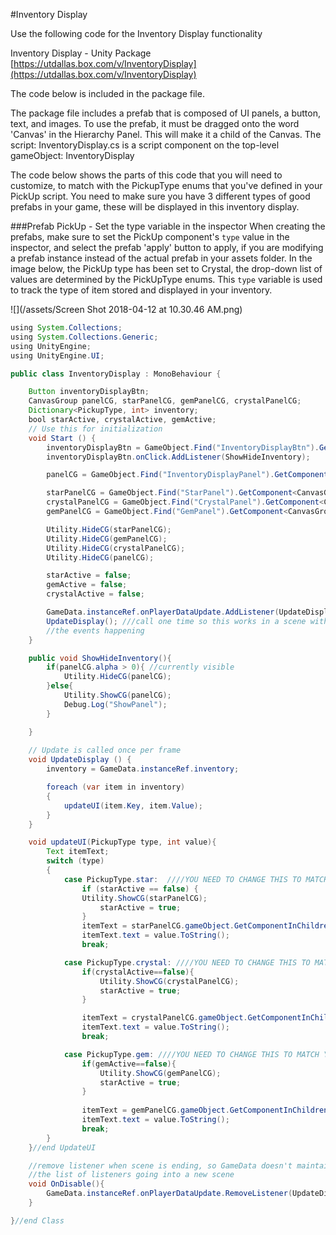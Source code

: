 #Inventory Display

Use the following code for the Inventory Display functionality

Inventory Display - Unity Package
[https://utdallas.box.com/v/InventoryDisplay](https://utdallas.box.com/v/InventoryDisplay)

The code below is included in the package file.

The package file includes a prefab that is composed of UI panels, a button, text, and images.  To use the prefab, it must be dragged onto the word 'Canvas' in the Hierarchy Panel.  This will make it a child of the Canvas.  The script: InventoryDisplay.cs is a script component on the top-level gameObject: InventoryDisplay

The code below shows the parts of this code that you will need to customize, to match with the PickupType enums that you've defined in your PickUp script.  You need to make sure you have 3 different types of good prefabs in your game, these will be displayed in this inventory display.

###Prefab PickUp - Set the type variable in the inspector
When creating the prefabs, make sure to set the PickUp component's `type` value in the inspector, and select the prefab 'apply' button to apply, if you are modifying a prefab instance instead of the actual prefab in your assets folder. In the image below, the PickUp type has been set to Crystal, the drop-down list of values are determined by the PickUpType enums. This `type` variable is used to track the type of item stored and displayed in your inventory.

![](/assets/Screen Shot 2018-04-12 at 10.30.46 AM.png)

```java
using System.Collections;
using System.Collections.Generic;
using UnityEngine;
using UnityEngine.UI;

public class InventoryDisplay : MonoBehaviour {

    Button inventoryDisplayBtn;
    CanvasGroup panelCG, starPanelCG, gemPanelCG, crystalPanelCG;
    Dictionary<PickupType, int> inventory;
    bool starActive, crystalActive, gemActive;
	// Use this for initialization
	void Start () {
        inventoryDisplayBtn = GameObject.Find("InventoryDisplayBtn").GetComponent<Button>();
        inventoryDisplayBtn.onClick.AddListener(ShowHideInventory);

        panelCG = GameObject.Find("InventoryDisplayPanel").GetComponent<CanvasGroup>();

        starPanelCG = GameObject.Find("StarPanel").GetComponent<CanvasGroup>();
        crystalPanelCG = GameObject.Find("CrystalPanel").GetComponent<CanvasGroup>();
        gemPanelCG = GameObject.Find("GemPanel").GetComponent<CanvasGroup>();

        Utility.HideCG(starPanelCG);
        Utility.HideCG(gemPanelCG);
        Utility.HideCG(crystalPanelCG);
        Utility.HideCG(panelCG);

        starActive = false;
        gemActive = false;
        crystalActive = false;

        GameData.instanceRef.onPlayerDataUpdate.AddListener(UpdateDisplay);
        UpdateDisplay(); ///call one time so this works in a scene without 
        //the events happening
    }

    public void ShowHideInventory(){
        if(panelCG.alpha > 0){ //currently visible
            Utility.HideCG(panelCG);
        }else{
            Utility.ShowCG(panelCG);
            Debug.Log("ShowPanel");
        }

    }
	
	// Update is called once per frame
	void UpdateDisplay () {
        inventory = GameData.instanceRef.inventory;

        foreach (var item in inventory)
        {
            updateUI(item.Key, item.Value);
        }   
	}

    void updateUI(PickupType type, int value){
        Text itemText;
        switch (type)
        {
            case PickupType.star:  ////YOU NEED TO CHANGE THIS TO MATCH YOUR ENUMS
                if (starActive == false) { 
                Utility.ShowCG(starPanelCG);
                    starActive = true;
                }
                itemText = starPanelCG.gameObject.GetComponentInChildren<Text>();
                itemText.text = value.ToString();
                break;

            case PickupType.crystal: ////YOU NEED TO CHANGE THIS TO MATCH YOUR ENUMS
                if(crystalActive==false){
                    Utility.ShowCG(crystalPanelCG);
                    starActive = true;
                }

                itemText = crystalPanelCG.gameObject.GetComponentInChildren<Text>();
                itemText.text = value.ToString();
                break;

            case PickupType.gem: ////YOU NEED TO CHANGE THIS TO MATCH YOUR ENUMS
                if(gemActive==false){
                    Utility.ShowCG(gemPanelCG);
                    starActive = true;
                }
               
                itemText = gemPanelCG.gameObject.GetComponentInChildren<Text>();
                itemText.text = value.ToString();
                break;
        }
    }//end UpdateUI

    //remove listener when scene is ending, so GameData doesn't maintain
    //the list of listeners going into a new scene
    void OnDisable(){
        GameData.instanceRef.onPlayerDataUpdate.RemoveListener(UpdateDisplay);
    }

}//end Class
```

